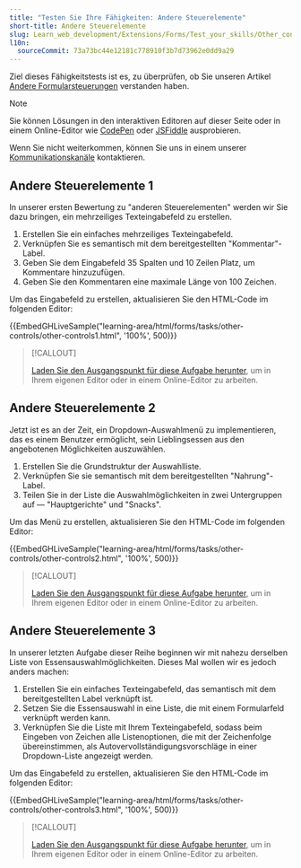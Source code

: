 ```yaml
---
title: "Testen Sie Ihre Fähigkeiten: Andere Steuerelemente"
short-title: Andere Steuerelemente
slug: Learn_web_development/Extensions/Forms/Test_your_skills/Other_controls
l10n:
  sourceCommit: 73a73bc44e12181c778910f3b7d73962e0dd9a29
---
```


Ziel dieses Fähigkeitstests ist es, zu überprüfen, ob Sie unseren Artikel [Andere Formularsteuerungen](/de/docs/Learn_web_development/Extensions/Forms/Other_form_controls) verstanden haben.

> [!NOTE]
> Sie können Lösungen in den interaktiven Editoren auf dieser Seite oder in einem Online-Editor wie [CodePen](https://codepen.io/) oder [JSFiddle](https://jsfiddle.net/) ausprobieren.
>
> Wenn Sie nicht weiterkommen, können Sie uns in einem unserer [Kommunikationskanäle](/de/docs/MDN/Community/Communication_channels) kontaktieren.

## Andere Steuerelemente 1

In unserer ersten Bewertung zu "anderen Steuerelementen" werden wir Sie dazu bringen, ein mehrzeiliges Texteingabefeld zu erstellen.

1. Erstellen Sie ein einfaches mehrzeiliges Texteingabefeld.
2. Verknüpfen Sie es semantisch mit dem bereitgestellten "Kommentar"-Label.
3. Geben Sie dem Eingabefeld 35 Spalten und 10 Zeilen Platz, um Kommentare hinzuzufügen.
4. Geben Sie den Kommentaren eine maximale Länge von 100 Zeichen.

Um das Eingabefeld zu erstellen, aktualisieren Sie den HTML-Code im folgenden Editor:

{{EmbedGHLiveSample("learning-area/html/forms/tasks/other-controls/other-controls1.html", '100%', 500)}}

> [!CALLOUT]
>
> [Laden Sie den Ausgangspunkt für diese Aufgabe herunter](https://github.com/mdn/learning-area/blob/main/html/forms/tasks/other-controls/other-controls1-download.html), um in Ihrem eigenen Editor oder in einem Online-Editor zu arbeiten.

## Andere Steuerelemente 2

Jetzt ist es an der Zeit, ein Dropdown-Auswahlmenü zu implementieren, das es einem Benutzer ermöglicht, sein Lieblingsessen aus den angebotenen Möglichkeiten auszuwählen.

1. Erstellen Sie die Grundstruktur der Auswahlliste.
2. Verknüpfen Sie sie semantisch mit dem bereitgestellten "Nahrung"-Label.
3. Teilen Sie in der Liste die Auswahlmöglichkeiten in zwei Untergruppen auf — "Hauptgerichte" und "Snacks".

Um das Menü zu erstellen, aktualisieren Sie den HTML-Code im folgenden Editor:

{{EmbedGHLiveSample("learning-area/html/forms/tasks/other-controls/other-controls2.html", '100%', 500)}}

> [!CALLOUT]
>
> [Laden Sie den Ausgangspunkt für diese Aufgabe herunter](https://github.com/mdn/learning-area/blob/main/html/forms/tasks/other-controls/other-controls2-download.html), um in Ihrem eigenen Editor oder in einem Online-Editor zu arbeiten.

## Andere Steuerelemente 3

In unserer letzten Aufgabe dieser Reihe beginnen wir mit nahezu derselben Liste von Essensauswahlmöglichkeiten. Dieses Mal wollen wir es jedoch anders machen:

1. Erstellen Sie ein einfaches Texteingabefeld, das semantisch mit dem bereitgestellten Label verknüpft ist.
2. Setzen Sie die Essensauswahl in eine Liste, die mit einem Formularfeld verknüpft werden kann.
3. Verknüpfen Sie die Liste mit Ihrem Texteingabefeld, sodass beim Eingeben von Zeichen alle Listenoptionen, die mit der Zeichenfolge übereinstimmen, als Autovervollständigungsvorschläge in einer Dropdown-Liste angezeigt werden.

Um das Eingabefeld zu erstellen, aktualisieren Sie den HTML-Code im folgenden Editor:

{{EmbedGHLiveSample("learning-area/html/forms/tasks/other-controls/other-controls3.html", '100%', 500)}}

> [!CALLOUT]
>
> [Laden Sie den Ausgangspunkt für diese Aufgabe herunter](https://github.com/mdn/learning-area/blob/main/html/forms/tasks/other-controls/other-controls3-download.html), um in Ihrem eigenen Editor oder in einem Online-Editor zu arbeiten.
